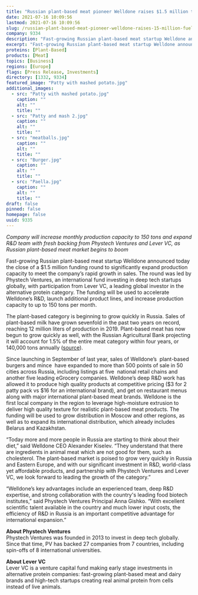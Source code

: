 ```yaml
---
title: "Russian plant-based meat pioneer Welldone raises $1.5 million to fuel expansion"
date: 2021-07-16 10:09:56
lastmod: 2021-07-16 10:09:56
slug: /russian-plant-based-meat-pioneer-welldone-raises-15-million-fuel-expansion
company: 9334
description: "Fast-growing Russian plant-based meat startup Welldone announced today the close of a $1.5 million funding round to significantly expand production capacity to meet the company’s rapid growth in sales. The round was led by Phystech Ventures, an international fund investing in deep tech startups globally, with participation from Lever VC, a leading global investor in the alternative protein category."
excerpt: "Fast-growing Russian plant-based meat startup Welldone announced today the close of a $1.5 million funding round to significantly expand production capacity to meet the company’s rapid growth in sales. The round was led by Phystech Ventures, an international fund investing in deep tech startups globally, with participation from Lever VC, a leading global investor in the alternative protein category."
proteins: [Plant-Based]
products: [Meat]
topics: [Business]
regions: [Europe]
flags: [Press Release, Investments]
directory: [1332, 9334]
featured_image: "Patty with mashed potato.jpg"
additional_images:
  - src: "Patty with mashed potato.jpg"
    caption: ""
    alt: ""
    title: ""
  - src: "Patty and mash 2.jpg"
    caption: ""
    alt: ""
    title: ""
  - src: "meatballs.jpg"
    caption: ""
    alt: ""
    title: ""
  - src: "Burger.jpg"
    caption: ""
    alt: ""
    title: ""
  - src: "Paella.jpg"
    caption: ""
    alt: ""
    title: ""
draft: false
pinned: false
homepage: false
uuid: 9335
---
```

<p><em>Company will increase monthly production capacity to 150 tons and expand R&D team with fresh backing from Phystech Ventures and Lever VC, as Russian plant-based meat market begins to boom</em></p>
<p>Fast-growing Russian plant-based meat startup Welldone announced today the close of a $1.5 million funding round to significantly expand production capacity to meet the company’s rapid growth in sales. The round was led by Phystech Ventures, an international fund investing in deep tech startups globally, with participation from Lever VC, a leading global investor in the alternative protein category. The funding will be used to accelerate Welldone’s R&D, launch additional product lines, and increase production capacity to up to 150 tons per month.</p>
<p>The plant-based category is beginning to grow quickly in Russia. Sales of plant-based milk have grown sevenfold in the past two years on record, reaching 12 million liters of production in 2019. Plant-based meat has now begun to grow quickly as well, with the Russian Agricultural Bank projecting it will account for 1.5% of the entire meat category within four years, or 140,000 tons annually (<a href="https://www.agroinvestor.ru/analytics/news/35957-rskhb-v-2025-m-srednee-potreblenie-rastitelnogo-myasa-dostignet-1-kg-v-god/">source</a>).</p>
<p>Since launching in September of last year, sales of Welldone’s  plant-based burgers and mince  have expanded to more than 500 points of sale in 50 cities across Russia, including listings at five  national retail chains and another five leading eGrocery companies. Welldone’s deep R&D work has allowed it to produce high quality products at competitive pricing ($3 for 2 patty pack vs $16 for an international brand), and get on restaurant menus along with major international plant-based meat brands. Welldone is the first local company in the region to leverage high-moisture extrusion to deliver high quality texture for realistic plant-based meat products. The funding will be used to grow distribution in Moscow and other regions, as well as to expand its international distribution, which already includes Belarus and Kazakhstan.</p>
<p>“Today more and more people in Russia are starting to think about their diet,” said Welldone CEO Alexander Kiselev. “They understand that there are ingredients in animal meat which are not good for them, such as cholesterol. The plant-based market is poised to grow very quickly in Russia and Eastern Europe, and with our significant investment in R&D, world-class yet affordable products, and partnership with Phystech Ventures and Lever VC, we look forward to leading the growth of the category.”</p>
<p>“Welldone’s key advantages include an experienced team, deep R&D expertise, and strong collaboration with the country's leading food biotech institutes,” said Phystech Ventures Principal Anna Gishko. “With excellent scientific talent available in the country and much lower input costs, the efficiency of R&D in Russia is an important competitive advantage for international expansion.”</p>
<p><strong>About Phystech Ventures</strong><br />
Phystech Ventures was founded in 2013 to invest in deep tech globally. Since that time, PV has backed 27 companies from 7 countries, including spin-offs of 8 international universities.</p>
<p><strong>About Lever VC</strong><br />
Lever VC is a venture capital fund making early stage investments in alternative protein companies: fast-growing plant-based meat and dairy brands and high-tech startups creating real animal protein from cells instead of live animals.</p>
